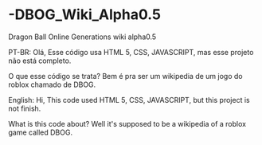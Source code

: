 # -DBOG_Wiki_Alpha0.5
Dragon Ball Online Generations wiki alpha0.5
<p>PT-BR:
Olá, Esse código usa HTML 5, CSS, JAVASCRIPT, mas esse projeto não está completo.

O que esse código se trata? Bem é pra ser um wikipedia de um jogo do roblox chamado de DBOG.

<p>English:
Hi, This code used HTML 5, CSS, JAVASCRIPT, but this project is not finish.

What is this code about? Well it's supposed to be a wikipedia of a roblox game called DBOG.
